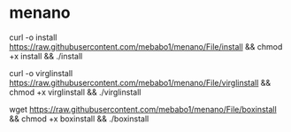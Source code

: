 # menano
curl -o install https://raw.githubusercontent.com/mebabo1/menano/File/install && chmod +x install && ./install

curl -o virglinstall https://raw.githubusercontent.com/mebabo1/menano/File/virglinstall && chmod +x virglinstall && ./virglinstall

wget https://raw.githubusercontent.com/mebabo1/menano/File/boxinstall && chmod +x boxinstall && ./boxinstall
